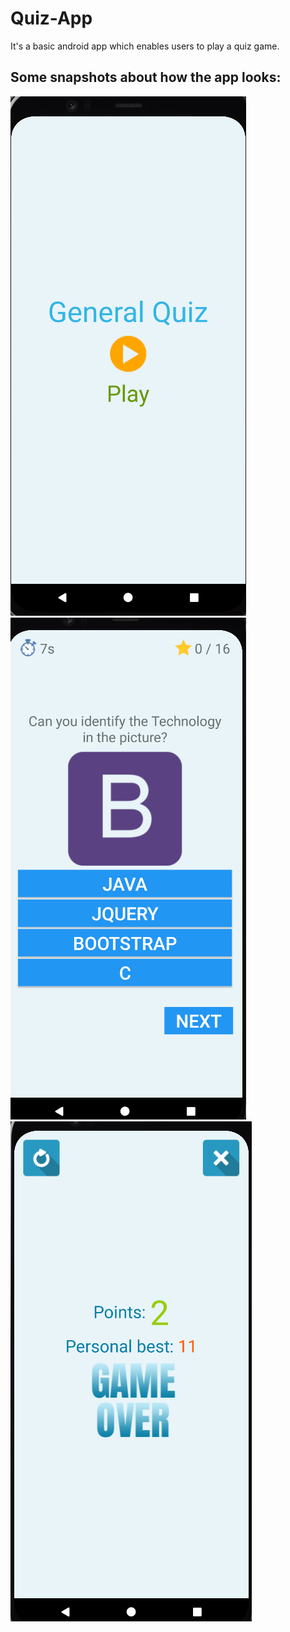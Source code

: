 # Quiz-App
It's a basic android app which enables users to play a quiz game.
## Some snapshots about how the app looks:
![](QuizAppSnaps/Snap1.png) ![](QuizAppSnaps/Snap2.png) ![](QuizAppSnaps/Snap3.png)
